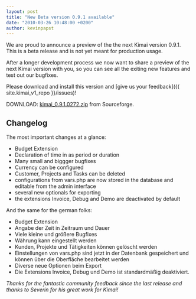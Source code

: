 ```yaml
---
layout: post
title: "New Beta version 0.9.1 available"
date: "2010-03-26 10:48:00 +0200"
author: kevinpapst
---
```


We are proud to announce a preview of the the next Kimai version 0.9.1. This is a beta release and is not yet meant for production usage.

After a longer development process we now want to share a preview of the next Kimai version with you, so you can see all the
exiting new features and test out our bugfixes.

Please download and install this version and [give us your feedback]({{ site.kimai_v1_repo }}/issues)!

DOWNLOAD: [kimai_0.9.1.0272.zip](https://sourceforge.net/projects/kimai/files/0.9.x/kimai_0.9.1.0272.zip/download) from Sourceforge.

## Changelog

The most important changes at a glance:

- Budget Extension
- Declaration of time in as period or duration
- Many small and biggger bugfixes
- Currency can be configured
- Customer, Projects and Tasks can be deleted
- configurations from vars.php are now stored in the database and editable from the admin interface
- several new optionals for exporting
- the extensions Invoice, Debug and Demo are deactivated by default

And the same for the german folks:

- Budget Extension
- Angabe der Zeit in Zeitraum und Dauer
- Viele kleine und größere Bugfixes
- Währung kann eingestellt werden
- Kunden, Projekte und Tätigkeiten können gelöscht werden
- Einstellungen von vars.php sind jetzt in der Datenbank gespeichert und können über die Oberfläche bearbeitet werden
- Diverse neue Optionen beim Export
- Die Extensions Invoice, Debug und Demo ist standardmäßig deaktiviert.

*Thanks for the fantastic community feedback since the last release and thanks to Severin for his great work for Kimai!*

